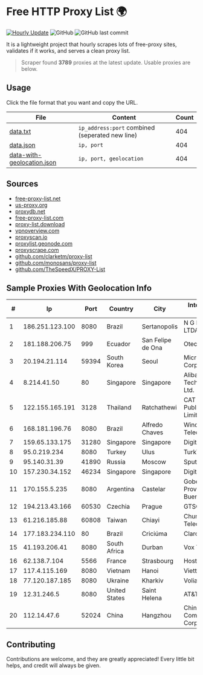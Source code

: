 
# Free HTTP Proxy List 🌍

[![Hourly Update](https://github.com/mertguvencli/http-proxy-list/actions/workflows/main.yml/badge.svg?branch=main)](https://github.com/mertguvencli/http-proxy-list/actions/workflows/main.yml)
![GitHub](https://img.shields.io/github/license/mertguvencli/http-proxy-list)
![GitHub last commit](https://img.shields.io/github/last-commit/mertguvencli/http-proxy-list)

It is a lightweight project that hourly scrapes lots of free-proxy sites, validates if it works, and serves a clean proxy list.


> Scraper found **3789** proxies at the latest update. Usable proxies are below.

## Usage

Click the file format that you want and copy the URL.


|File|Content|Count|
|----|-------|-----|
|[data.txt](https://raw.githubusercontent.com/mertguvencli/http-proxy-list/main/proxy-list/data.txt)|`ip_address:port` combined (seperated new line)|404|
|[data.json](https://raw.githubusercontent.com/mertguvencli/http-proxy-list/main/proxy-list/data.json)|`ip, port`|404|
|[data-with-geolocation.json](https://raw.githubusercontent.com/mertguvencli/http-proxy-list/main/proxy-list/data-with-geolocation.json)|`ip, port, geolocation`|404|

## Sources

* [free-proxy-list.net](https://free-proxy-list.net)
* [us-proxy.org](https://www.us-proxy.org)
* [proxydb.net](http://proxydb.net)
* [free-proxy-list.com](https://free-proxy-list.com/?page=&port=&type%5B%5D=http&type%5B%5D=https&up_time=0&search=Search)
* [proxy-list.download](https://www.proxy-list.download/HTTP)
* [vpnoverview.com](https://vpnoverview.com/privacy/anonymous-browsing/free-proxy-servers)
* [proxyscan.io](https://www.proxyscan.io)
* [proxylist.geonode.com](https://proxylist.geonode.com/api/proxy-list?limit=300&page=1&sort_by=lastChecked&sort_type=desc&protocols=http,https)
* [proxyscrape.com](https://api.proxyscrape.com/v2/?request=displayproxies&protocol=http&timeout=10000&country=all&ssl=all&anonymity=all)
* [github.com/clarketm/proxy-list](https://raw.githubusercontent.com/clarketm/proxy-list/master/proxy-list-raw.txt)
* [github.com/monosans/proxy-list](https://raw.githubusercontent.com/monosans/proxy-list/main/proxies/http.txt)
* [github.com/TheSpeedX/PROXY-List](https://raw.githubusercontent.com/TheSpeedX/PROXY-List/master/http.txt)


## Sample Proxies With Geolocation Info

|#|Ip|Port|Country|City|Internet Service Provider|
|-|--|----|-------|----|-------------------------|
|1|186.251.123.100|8080|Brazil|Sertanopolis|N G B Pires & CIA LTDA|
|2|181.188.206.75|999|Ecuador|San Felipe de Ona|Otecel S.A.|
|3|20.194.21.114|59394|South Korea|Seoul|Microsoft Corporation|
|4|8.214.41.50|80|Singapore|Singapore|Alibaba (US) Technology Co., Ltd.|
|5|122.155.165.191|3128|Thailand|Ratchathewi|CAT Telecom Public Company Limited|
|6|168.181.196.76|8080|Brazil|Alfredo Chaves|Windx TelecomunicaÔÔes|
|7|159.65.133.175|31280|Singapore|Singapore|DigitalOcean, LLC|
|8|95.0.219.234|8080|Turkey|Ulus|TurkTelecom|
|9|95.140.31.39|41890|Russia|Moscow|Sputnik LTD|
|10|157.230.34.152|46234|Singapore|Singapore|DigitalOcean, LLC|
|11|170.155.5.235|8080|Argentina|Castelar|Gobernacion de la Provincia de Buenos Aires|
|12|194.213.43.166|60530|Czechia|Prague|GTSCE|
|13|61.216.185.88|60808|Taiwan|Chiayi|Chunghwa Telecom Co., Ltd.|
|14|177.183.234.110|80|Brazil|Criciúma|Claro S.A.|
|15|41.193.206.41|8080|South Africa|Durban|Vox Telecom|
|16|62.138.7.104|5566|France|Strasbourg|Host Europe Group|
|17|117.4.115.169|8080|Vietnam|Hanoi|Viettel Corporation|
|18|77.120.187.185|8080|Ukraine|Kharkiv|Volia Kharkov|
|19|12.31.246.5|8080|United States|Saint Helena|AT&T Services, Inc.|
|20|112.14.47.6|52024|China|Hangzhou|China Mobile Communications Corporation|



## Contributing

Contributions are welcome, and they are greatly appreciated! Every
little bit helps, and credit will always be given.

